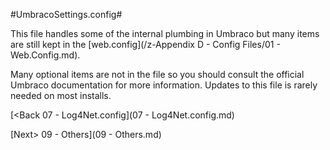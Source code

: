 #UmbracoSettings.config#

This file handles some of the internal plumbing in Umbraco but many items are still kept in the [web.config](/z-Appendix D - Config Files/01 - Web.Config.md).

Many optional items are not in the file so you should consult the official Umbraco documentation for more information.  Updates to this file is rarely needed on most installs.

[<Back 07 - Log4Net.config](07 - Log4Net.config.md)

[Next> 09 - Others](09 - Others.md)